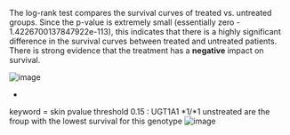 The log-rank test compares the survival curves of treated vs. untreated groups.
Since the p-value is extremely small (essentially zero - 1.4226700137847922e-113), this indicates that there is a highly significant difference in the survival curves between treated and untreated patients.
There is strong evidence that the treatment has a **negative** impact on survival.


![image](https://github.com/user-attachments/assets/3481e5d9-9df7-4f27-aca7-465a689ab4ea)


*
keyword = skin
pvalue threshold 0.15 :
UGT1A1 *1/*1 unstreated are the froup with the lowest survival for this genotype 
![image](https://github.com/user-attachments/assets/45851507-a638-40e7-880e-95315c142373)
